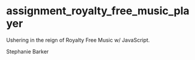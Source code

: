 # assignment_royalty_free_music_player
Ushering in the reign of Royalty Free Music w/ JavaScript.

Stephanie Barker